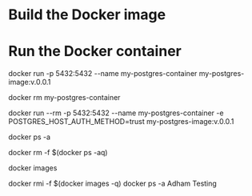 # Build the Docker image


# Run the Docker container
docker run -p 5432:5432 --name my-postgres-container my-postgres-image:v.0.0.1

docker rm my-postgres-container


docker run --rm -p 5432:5432 --name my-postgres-container -e POSTGRES_HOST_AUTH_METHOD=trust my-postgres-image:v.0.0.1

docker ps -a

docker rm -f $(docker ps -aq)


docker images

docker rmi -f $(docker images -q)
docker ps -a
Adham Testing
